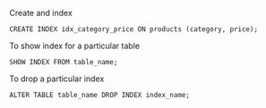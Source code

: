 
Create and index

```
CREATE INDEX idx_category_price ON products (category, price);
```

To show index for a particular table

```
SHOW INDEX FROM table_name;
```

To drop a particular index

```
ALTER TABLE table_name DROP INDEX index_name;
```
